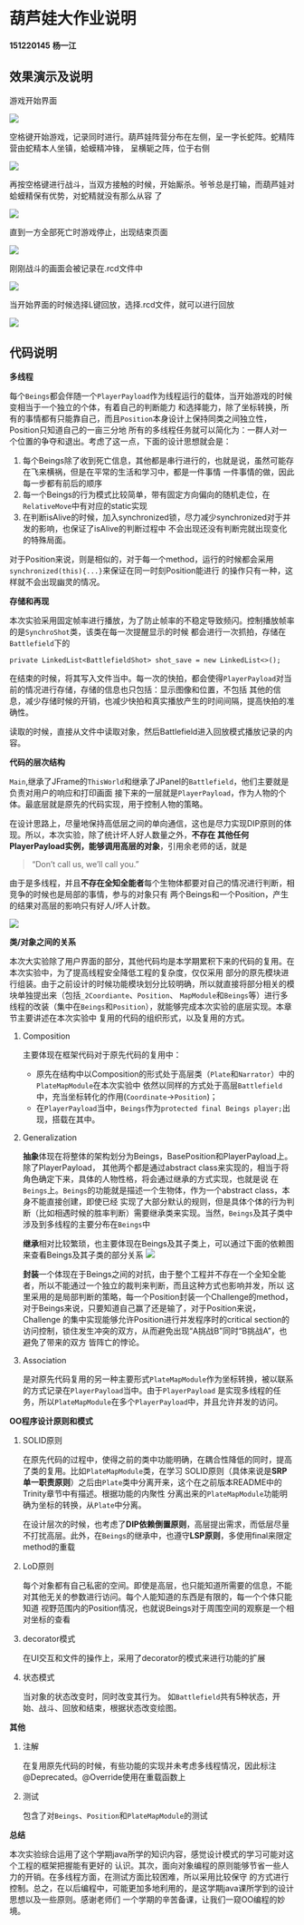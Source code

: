 葫芦娃大作业说明
=====
**151220145** **杨一江**

效果演示及说明
-----
游戏开始界面

![](./Pictures/Welcome%20Pic.jpg)

空格键开始游戏，记录同时进行。葫芦娃阵营分布在左侧，呈一字长蛇阵。蛇精阵营由蛇精本人坐镇，蛤蟆精冲锋，
呈横轭之阵，位于右侧

![](./Pictures/Begin%20Pic.jpg)

再按空格键进行战斗，当双方接触的时候，开始厮杀。爷爷总是打输，而葫芦娃对蛤蟆精保有优势，对蛇精就没有那么从容
了

![](./Pictures/Fight%20Pic.png)

直到一方全部死亡时游戏停止，出现结束页面

![](./Pictures/End%20Pic.png)

刚刚战斗的画面会被记录在.rcd文件中

![](./Pictures/Save%20Pic.png)

当开始界面的时候选择L键回放，选择.rcd文件，就可以进行回放

![](./Pictures/Choose%20Pic.png)

代码说明
-----
**多线程**

每个`Beings`都会伴随一个`PlayerPayload`作为线程运行的载体，当开始游戏的时候变相当于一个独立的个体，有着自己的判断能力
和选择能力，除了坐标转换，所有的事情都有只能靠自己，而且`Position`本身设计上保持同类之间独立性，Position只知道自己的一亩三分地
所有的多线程任务就可以简化为：一群人对一个位置的争夺和退出。考虑了这一点，下面的设计思想就会是：

1. 每个Beings除了收到死亡信息，其他都是串行进行的，也就是说，虽然可能存在飞来横祸，但是在平常的生活和学习中，都是一件事情
一件事情的做，因此每一步都有前后的顺序
2. 每一个Beings的行为模式比较简单，带有固定方向偏向的随机走位，在`RelativeMove`中有对应的static实现
3. 在判断isAlive的时候，加入synchronized锁，尽力减少synchronized对于并发的影响，也保证了isAlive的判断过程中
不会出现还没有判断完就出现变化的特殊局面。

对于Position来说，则是相似的，对于每一个method，运行的时候都会采用`synchronized(this){...}`来保证在同一时刻Position能进行
的操作只有一种，这样就不会出现幽灵的情况。

**存储和再现**

本次实验采用固定帧率进行播放，为了防止帧率的不稳定导致频闪。控制播放帧率的是`SynchroShot`类，该类在每一次提醒显示的时候
都会进行一次抓拍，存储在`Battlefield`下的
    
    private LinkedList<BattlefieldShot> shot_save = new LinkedList<>();
    
在结束的时候，将其写入文件当中。每一次的快拍，都会使得`PlayerPayload`对当前的情况进行存储，存储的信息也只包括：显示图像和位置，不包括
其他的信息，减少存储时候的开销，也减少快拍和真实播放产生的时间间隔，提高快拍的准确性。

读取的时候，直接从文件中读取对象，然后Battlefield进入回放模式播放记录的内容。

**代码的层次结构**

`Main`,继承了JFrame的`ThisWorld`和继承了JPanel的`Battlefield`，他们主要就是负责对用户的响应和打印画面
接下来的一层就是`PlayerPayload`，作为人物的个体。最底层就是原先的代码实现，用于控制人物的策略。

在设计思路上，尽量地保持高低层之间的单向通信，这也是尽力实现DIP原则的体现。所以，本次实验，除了统计坏人好人数量之外，**不存在
其他任何PlayerPayload实例，能够调用高层的对象**，引用余老师的话，就是

>“Don’t call us, we’ll call you.”

由于是多线程，并且**不存在全知全能者**每个生物体都要对自己的情况进行判断，相竞争的时候也是局部的事情，参与的对象只有
两个Beings和一个Position，产生的结果对高层的影响只有好人/坏人计数。

![](./Pictures/Re-use%20code.png)

**类/对象之间的关系**

本次大实验除了用户界面的部分，其他代码均是本学期累积下来的代码的复用。在本次实验中，为了提高线程安全降低工程的复杂度，仅仅采用
部分的原先模块进行组装。由于之前设计的时候功能模块划分比较明确，所以就直接将部分相关的模块单独提出来（包括`_2Coordiante`、`Position`、
`MapModule`和`Beings`等）进行多线程的改装（集中在`Beings`和`Position`），就能够完成本次实验的底层实现。本章节主要讲述在本次实验中
复用的代码的组织形式，以及复用的方式。

1. Composition

    主要体现在框架代码对于原先代码的复用中：
    + 原先在结构中以Composition的形式处于高层类（`Plate`和`Narrator`）中的`PlateMapModule`在本次实验中
      依然以同样的方式处于高层`Battlefield`中，充当坐标转化的作用(`Coordinate`->`Position`)；
    + 在`PlayerPayload`当中，`Beings`作为`protected final Beings player;`出现，搭载在其中。

2. Generalization

    **抽象**体现在将整体的架构划分为Beings，BasePosition和PlayerPayload上。除了PlayerPayload，
    其他两个都是通过abstract class来实现的，相当于将角色确定下来，具体的人物性格，将会通过继承的方式实现，也就是说
    在`Beings`上。`Beings`的功能就是描述一个生物体，作为一个abstract class，本身不能直接创建，即使已经
    实现了大部分默认的规则，但是具体个体的行为判断（比如相遇时候的胜率判断）需要继承类来实现。当然，`Beings`及其子类中涉及到多线程的主要分布在`Beings`中
    
    **继承**相对比较繁琐，也主要体现在Beings及其子类上，可以通过下面的依赖图来查看Beings及其子类的部分关系
    ![](./Pictures/Package%20character.png)
    
    **封装**一个体现在于Beings之间的对抗，由于整个工程并不存在一个全知全能者，所以不能通过一个独立的裁判来判断，而且这种方式也影响并发，所以
    这里采用的是局部判断的策略，每一个Position封装一个Challenge的method，对于Beings来说，只要知道自己赢了还是输了，对于Position来说，Challenge
    的集中实现能够允许Position进行并发程序时的critical section的访问控制，锁住发生冲突的双方，从而避免出现“A挑战B”同时“B挑战A”，也避免了带来的双方
    皆阵亡的悖论。
    
3. Association

    是对原先代码复用的另一种主要形式`PlateMapModule`作为坐标转换，被以联系的方式记录在`PlayerPayload`当中。由于`PlayerPayload`
    是实现多线程的任务，所以`PlateMapModule`在多个`PlayerPayload`中，并且允许并发的访问。
      
      
**OO程序设计原则和模式**

1. SOLID原则

    在原先代码的过程中，使得之前的类中功能明确，在耦合性降低的同时，提高了类的复用。比如`PlateMapModule`类，在学习
    SOLID原则（具体来说是**SRP单一职责原则**）之后由`Plate`类中分离开来，这个在之前版本README中的Trinity章节中有描述。根据功能的内聚性
    分离出来的`PlateMapModule`功能明确为坐标的转换，从`Plate`中分离。
    
    在设计层次的时候，也考虑了**DIP依赖倒置原则**，高层提出需求，而低层尽量不打扰高层。此外，在`Beings`的继承中，也遵守**LSP原则**，多使用final来限定method的重载
    
3. LoD原则

    每个对象都有自己私密的空间。即使是高层，也只能知道所需要的信息，不能对其他无关的参数进行访问。每个人能知道的东西是有限的，每一个个体只能知道
    视野范围内的Position情况，也就说Beings对于周围空间的观察是一个相对坐标的查看
    
2. decorator模式

    在UI交互和文件的操作上，采用了decorator的模式来进行功能的扩展
    
4. 状态模式

   当对象的状态改变时，同时改变其行为。
   如`Battlefield`共有5种状态，开始、战斗、回放和结束，根据状态改变绘图。
    
**其他**

1. 注解
    
    在复用原先代码的时候，有些功能的实现并未考虑多线程情况，因此标注@Deprecated。@Override使用在重载函数上
    
2. 测试

    包含了对`Beings`、`Position`和`PlateMapModule`的测试
    
**总结**

本次实验综合运用了这个学期java所学的知识内容，感觉设计模式的学习可能对这个工程的框架把握能有更好的
认识。其次，面向对象编程的原则能够节省一些人力的开销。在多线程方面，在测试方面比较困难，所以采用比较保守
的方式进行控制。总之，在以后编程中，可能更加多地利用的，是这学期java课所学到的设计思想以及一些原则。感谢老师们
一个学期的辛苦备课，让我们一窥OO编程的妙境。
   